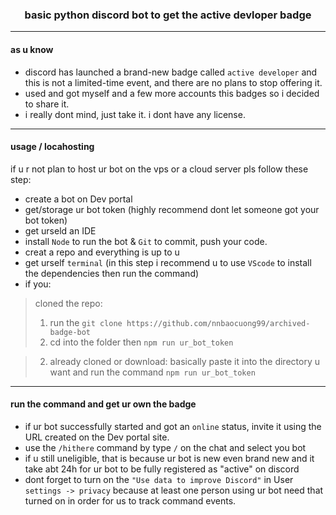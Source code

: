 <h3 align="center">basic python discord bot to get the active devloper badge</h3>

---

#### as u know
- discord has launched a brand-new badge called `active developer` and this is not a limited-time event, and there are no plans to stop offering it.
-  used and got myself and a few more accounts this badges so i decided to share it.
- i really dont mind, just take it. i dont have any license.

---

#### usage / locahosting 
if u r not plan to host ur bot on the vps or a cloud server pls follow these step:
- create a bot on Dev portal
- get/storage ur bot token (highly recommend dont let someone got your bot token)
- get urseld an IDE 
- install `Node` to run the bot & `Git` to commit, push your code.
- creat a repo and everything is up to u
- get urself `terminal` (in this step i recommend u to use `VScode` to install the dependencies then run the command)
- if you:

> cloned the repo: 
> 1. run the `git clone https://github.com/nnbaocuong99/archived-badge-bot` 
> 2. cd into the folder then `npm run ur_bot_token`


> 2. already cloned or download: basically paste it into the directory u want and run the command `npm run ur_bot_token` 

---

#### run the command and get ur own the badge
- if ur bot successfully started and got an `online` status, invite it using the URL created on the Dev portal site.
- use the `/hithere` command by type `/` on the chat and select you bot
- if u still uneligible, that is because ur bot is new even brand new and it take abt 24h for ur bot to be fully registered as "active" on discord 
- dont forget to turn on the `"Use data to improve Discord"` in User `settings -> privacy` because at least one person using ur bot need that turned on in order for us to track command events.

